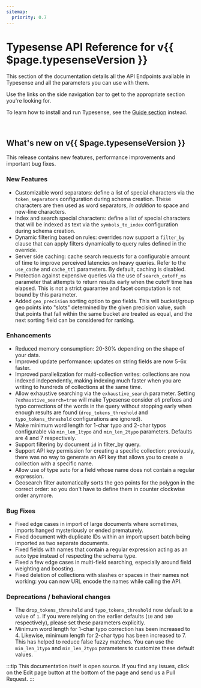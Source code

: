 ```yaml
---
sitemap:
  priority: 0.7
---
```


# Typesense API Reference for v{{ $page.typesenseVersion }}

This section of the documentation details all the API Endpoints available in Typesense and all the parameters you can use with them.

Use the links on the side navigation bar to get to the appropriate section you're looking for.

To learn how to install and run Typesense, see the [Guide section](/guide/README.md) instead.

<br/>

## What's new on v{{ $page.typesenseVersion }}

This release contains new features, performance improvements and important bug fixes.

### New Features

- Customizable word separators: define a list of special characters via the `token_separators` configuration 
  during schema creation. These characters are then used as word separators, _in addition_ to space and new-line characters.
- Index and search special characters: define a list of special characters that will be indexed as text via the 
  `symbols_to_index` configuration during schema creation.
- Dynamic filtering based on rules: overrides now support a `filter_by` clause that can apply filters dynamically to query rules defined in the override.
- Server side caching: cache search requests for a configurable amount of time to improve perceived latencies on heavy queries. Refer to the `use_cache` and `cache_ttl` parameters. By default, caching is disabled.
- Protection against expensive queries via the use of `search_cutoff_ms` parameter that attempts to return results early when the cutoff time has elapsed. This is not a strict guarantee and facet computation is not bound by this parameter.
- Added `geo_precision` sorting option to geo fields. This will bucket/group geo points into "slots" determined by the given precision value, such that points that fall within the same bucket are treated as equal, and the next sorting field can be considered for ranking.

### Enhancements

- Reduced memory consumption: 20-30% depending on the shape of your data.
- Improved update performance: updates on string fields are now 5-6x faster.
- Improved parallelization for multi-collection writes: collections are now indexed independently, making indexing much faster when you are writing to hundreds of collections at the same time.
- Allow exhaustive searching via the `exhaustive_search` parameter. Setting `?exhaustive_search=true` will make Typesense consider _all_ prefixes and typo corrections of the words in the query without stopping early when enough results are found (`drop_tokens_threshold` and `typo_tokens_threshold` configurations are ignored).
- Make minimum word length for 1-char typo and 2-char typos configurable via `min_len_1typo` and `min_len_2typo` parameters. Defaults are 4 and 7 respectively.
- Support filtering by document `id` in filter_by query.
- Support API key permission for creating a specific collection: previously, there was no way to generate an API key that allows you to create a collection with a specific name.
- Allow use of type `auto` for a field whose name does not contain a regular expression.
- Geosearch filter automatically sorts the geo points for the polygon in the correct order: so you don't have to define them in counter clockwise order anymore.

### Bug Fixes

- Fixed edge cases in import of large documents where sometimes, imports hanged mysteriously or ended prematurely.
- Fixed document with duplicate IDs within an import upsert batch being imported as two separate documents.
- Fixed fields with names that contain a regular expression acting as an `auto` type instead of respecting the schema type.
- Fixed a few edge cases in multi-field searching, especially around field weighting and boosting.
- Fixed deletion of collections with slashes or spaces in their names not working: you can now URL encode the names while calling the API.

### Deprecations / behavioral changes

- The `drop_tokens_threshold` and `typo_tokens_threshold` now default to a value of `1`. 
  If you were relying on the earlier defaults (`10` and `100` respectively), please set these parameters explicitly.
- Minimum word length for 1-char typo correction has been increased to 4. 
  Likewise, minimum length for 2-char typo has been increased to 7. This has helped to reduce false fuzzy matches.
  You can use the `min_len_1typo` and `min_len_2typo` parameters to customize these default values. 

:::tip
This documentation itself is open source. If you find any issues, click on the Edit page button at the bottom of the page and send us a Pull Request.
:::

<RedirectOldLinks />

